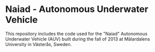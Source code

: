 Naiad - Autonomous Underwater Vehicle
=====================================
This repository includes the code used for the "Naiad" Autonomous
Underwater Vehicle (AUV) built during the fall of 2013 at Mälardalens
University in Västerås, Sweden.
